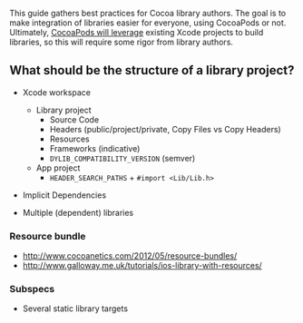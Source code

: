 This guide gathers best practices for Cocoa library authors. The goal is to make integration of libraries easier for everyone, using CocoaPods or not. Ultimately, [CocoaPods will leverage](https://github.com/CocoaPods/CocoaPods/issues/1024) existing Xcode projects to build libraries, so this will require some rigor from library authors.

## What should be the structure of a library project?

* Xcode workspace
	* Library project
		* Source Code
		* Headers (public/project/private, Copy Files vs Copy Headers)
		* Resources
		* Frameworks (indicative)
		* `DYLIB_COMPATIBILITY_VERSION` (semver)
	* App project
		* `HEADER_SEARCH_PATHS` + `#import <Lib/Lib.h>`

* Implicit Dependencies
* Multiple (dependent) libraries

### Resource bundle

* http://www.cocoanetics.com/2012/05/resource-bundles/
* http://www.galloway.me.uk/tutorials/ios-library-with-resources/

### Subspecs

* Several static library targets
